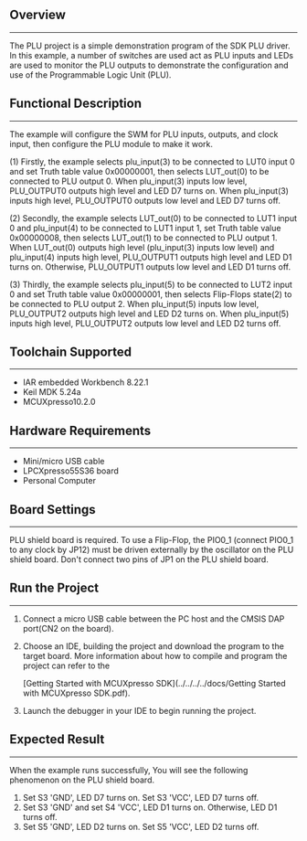 ## Overview
-----------------------------------------------------------------------------------------
The PLU project is a simple demonstration program of the SDK PLU driver. In this example, a number of 
switches are used act as PLU inputs and LEDs are used to monitor the PLU outputs to demonstrate the 
configuration and use of the Programmable Logic Unit (PLU).

## Functional Description
-----------------------------------------------------------------------------------------
The example will configure the SWM for PLU inputs, outputs, and clock input, then configure the PLU module 
to make it work. 

(1) Firstly, the example selects plu_input(3) to be connected to LUT0 input 0 and set Truth table value 
0x00000001, then selects LUT_out(0) to be connected to PLU output 0. When plu_input(3) inputs low level, 
PLU_OUTPUT0 outputs high level and LED D7 turns on. When plu_input(3) inputs high level, PLU_OUTPUT0 outputs 
low level and LED D7 turns off.

(2) Secondly, the example selects LUT_out(0) to be connected to LUT1 input 0 and plu_input(4) to be connected 
to LUT1 input 1, set Truth table value 0x00000008, then selects LUT_out(1) to be connected to PLU output 1. 
When LUT_out(0) outputs high level (plu_input(3) inputs low level) and plu_input(4) inputs high level, PLU_OUTPUT1
outputs high level and LED D1 turns on. Otherwise, PLU_OUTPUT1 outputs low level and LED D1 turns off.

(3) Thirdly, the example selects plu_input(5) to be connected to LUT2 input 0 and set Truth table value 0x00000001, 
then selects Flip-Flops state(2) to be connected to PLU output 2. When plu_input(5) inputs low level, PLU_OUTPUT2 
outputs high level and LED D2 turns on. When plu_input(5) inputs high level, PLU_OUTPUT2 outputs low level and LED D2 
turns off.

## Toolchain Supported
---------------------
- IAR embedded Workbench 8.22.1
- Keil MDK 5.24a
- MCUXpresso10.2.0

## Hardware Requirements
------------------------
- Mini/micro USB cable
- LPCXpresso55S36 board
- Personal Computer

## Board Settings
------------------------
PLU shield board is required.
To use a Flip-Flop, the PIO0_1 (connect PIO0_1 to any clock by JP12) must be driven externally by the oscillator
on the PLU shield board.
Don't connect two pins of JP1 on the PLU shield board.

## Run the Project
------------------------
1. Connect a micro USB cable between the PC host and the CMSIS DAP port(CN2 on the board).

2. Choose an IDE, building the project and download the program to the target board.
   More information about how to compile and program the project can refer to the 

   [Getting Started with MCUXpresso SDK](../../../../docs/Getting Started with MCUXpresso SDK.pdf).

3. Launch the debugger in your IDE to begin running the project.

## Expected Result
------------------------
When the example runs successfully, You will see the following phenomenon on the PLU shield board.
1. Set S3 'GND', LED D7 turns on. Set S3 'VCC', LED D7 turns off.
2. Set S3 'GND' and set S4 'VCC', LED D1 turns on. Otherwise, LED D1 turns off.
3. Set S5 'GND', LED D2 turns on. Set S5 'VCC', LED D2 turns off.

